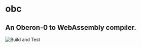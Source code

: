 # obc 
## An Oberon-0 to WebAssembly compiler.

![Build and Test](https://github.com/raulcostajunior/obc/actions/workflows/cmake.yml/badge.svg)
